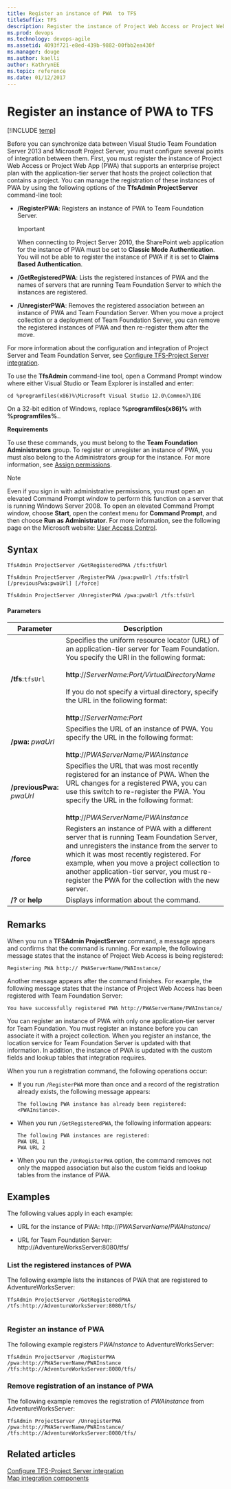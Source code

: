 ```yaml
---
title: Register an instance of PWA  to TFS 
titleSuffix: TFS 
description: Register the instance of Project Web Access or Project Web App (PWA) to support Team Foundation Server-Project Server integration 
ms.prod: devops
ms.technology: devops-agile
ms.assetid: 4093f721-e8ed-439b-9882-00fbb2ea430f
ms.manager: douge
ms.author: kaelli
author: KathrynEE
ms.topic: reference
ms.date: 01/12/2017
---
```


# Register an instance of PWA  to TFS
[!INCLUDE [temp](../_shared/tfs-ps-sync-header.md)]

<a name="Top"></a> Before you can synchronize data between Visual Studio Team Foundation Server 2013 and Microsoft Project Server, you must configure several points of integration between them. First, you must register the instance of Project Web Access or Project Web App (PWA) that supports an enterprise project plan with the application-tier server that hosts the project collection that contains a project. You can manage the registration of these instances of PWA by using the following options of the **TfsAdmin ProjectServer** command-line tool:  
  
-   **/RegisterPWA**: Registers an instance of PWA to Team Foundation Server.  
  
    > [!IMPORTANT]
    >  When connecting to Project Server 2010, the SharePoint web application for the instance of PWA must be set to **Classic Mode Authentication**. You will not be able to register the instance of PWA if it is set to **Claims Based Authentication**.  
  
-   **/GetRegisteredPWA**: Lists the registered instances of PWA and the names of servers that are running Team Foundation Server to which the instances are registered.  
  
-   **/UnregisterPWA**: Removes the registered association between an instance of PWA and Team Foundation Server. When you move a project collection or a deployment of Team Foundation Server, you can remove the registered instances of PWA and then re-register them after the move.  
  
 For more information about the configuration and integration of Project Server and Team Foundation Server, see [Configure TFS-Project Server integration](configure-tfs-project-server-integration.md).  
  
 To use the **TfsAdmin** command-line tool, open a Command Prompt window where either Visual Studio or Team Explorer is installed and enter:  
  
```  
cd %programfiles(x86)%\Microsoft Visual Studio 12.0\Common7\IDE  
```  
  
 On a 32-bit edition of Windows, replace **%programfiles(x86)%** with **%programfiles%.**.  
  
 **Requirements**  
  
 To use these commands, you must belong to the **Team Foundation Administrators**  group. To register or unregister an instance of PWA, you must also belong to the Administrators group for the instance. For more information, see [Assign permissions](assign-permissions-support-tfs-project-server-integration.md).  
  
> [!NOTE]
>  Even if you sign in with administrative permissions, you must open an elevated Command Prompt window to perform this function on a server that is running Windows Server 2008. To open an elevated Command Prompt window, choose **Start**, open the context menu for **Command Prompt**, and then choose **Run as Administrator**. For more information, see the following page on the Microsoft website: [User Access Control](http://go.microsoft.com/fwlink/?LinkId=111235).  
  
 
  
## Syntax  
  
```  
TfsAdmin ProjectServer /GetRegisteredPWA /tfs:tfsUrl  
```  
  
```  
TfsAdmin ProjectServer /RegisterPWA /pwa:pwaUrl /tfs:tfsUrl [/previousPwa:pwaUrl] [/force]  
```  
  
```  
TfsAdmin ProjectServer /UnregisterPWA /pwa:pwaUrl /tfs:tfsUrl  
```  
  
#### Parameters  
  
|**Parameter**|**Description**|  
|-------------------|---------------------|  
|**/tfs**:`tfsUrl`|Specifies the uniform resource locator (URL) of an application-tier server for Team Foundation. You specify the URI in the following format:<br /><br /> **http**://*ServerName:Port/VirtualDirectoryName*<br /><br /> If you do not specify a virtual directory, specify the URL in the following format:<br /><br /> **http**://*ServerName:Port*|  
|**/pwa:** *pwaUrl*|Specifies the URL of an instance of PWA. You specify the URL in the following format:<br /><br /> **http**://*PWAServerName/PWAInstance*|  
|**/previousPwa:** *pwaUrl*|Specifies the URL that was most recently registered for an instance of PWA. When the URL changes for a registered PWA, you can use this switch to re-register the PWA. You specify the URL in the following format:<br /><br /> **http**://*PWAServerName/PWAInstance*|  
|**/force**|Registers an instance of PWA with a different server that is running Team Foundation Server, and unregisters the instance from the server to which it was most recently registered. For example, when you move a project collection to another application-tier server, you must re-register the PWA for the collection with the new server.|  
|**/?** or **help**|Displays information about the command.|  
  
## Remarks  
 When you run a **TFSAdmin ProjectServer** command, a message appears and confirms that the command is running. For example, the following message states that the instance of Project Web Access is being registered:  
  
```  
Registering PWA http:// PWAServerName/PWAInstance/   
```  
  
 Another message appears after the command finishes. For example, the following message states that the instance of Project Web Access has been registered with Team Foundation Server:  
  
```  
You have successfully registered PWA http://PWAServerName/PWAInstance/  
```  
  
 You can register an instance of PWA with only one application-tier server for Team Foundation. You must register an instance before you can associate it with a project collection. When you register an instance, the location service for Team Foundation Server is updated with that information. In addition, the instance of PWA is updated with the custom fields and lookup tables that integration requires.  
  
 When you run a registration command, the following operations occur:  
  
-   If you run `/RegisterPWA` more than once and a record of the registration already exists, the following message appears:  
  
     `The following PWA instance has already been registered: <PWAInstance>.`  
  
-   When you run `/GetRegisteredPWA`, the following information appears:  
  
    ```  
    The following PWA instances are registered:    
    PWA URL 1  
    PWA URL 2  
    ```  
  
-   When you run the `/UnRegisterPWA` option, the command removes not only the mapped association but also the custom fields and lookup tables from the instance of PWA.  
  
## Examples  
 The following values apply in each example:  
  
-   URL for the instance of PWA: http://*PWAServerName*/*PWAInstance*/  
  
-   URL for Team Foundation Server: http://AdventureWorksServer:8080/tfs/  
  
### List the registered instances of PWA  
 The following example lists the instances of PWA that are registered to AdventureWorksServer:  
  
```  
TfsAdmin ProjectServer /GetRegisteredPWA /tfs:http://AdventureWorksServer:8080/tfs/  
  
```  
  
### Register an instance of PWA  
 The following example registers *PWAInstance* to AdventureWorksServer:  
  
```  
TfsAdmin ProjectServer /RegisterPWA /pwa:http://PWAServerName/PWAInstance /tfs:http://AdventureWorksServer:8080/tfs/  
```  
  
### Remove registration of an instance of PWA  
 The following example removes the registration of *PWAInstance* from AdventureWorksServer:  
  
```  
TfsAdmin ProjectServer /UnregisterPWA /pwa:http://PWAServerName/PWAInstance/ /tfs:http://AdventureWorksServer:8080/tfs/  
```  
  
  
## Related articles  
 [Configure TFS-Project Server integration](configure-tfs-project-server-integration.md)   
 [Map integration components](map-integration-components.md)